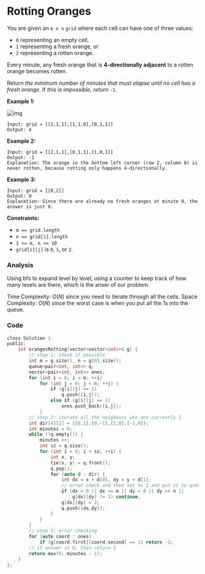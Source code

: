# Rotting Oranges

You are given an `m x n` `grid` where each cell can have one of three values:

- `0` representing an empty cell,
- `1` representing a fresh orange, or
- `2` representing a rotten orange.

Every minute, any fresh orange that is **4-directionally adjacent** to a rotten orange becomes rotten.

Return *the minimum number of minutes that must elapse until no cell has a fresh orange*. If *this is impossible, return* `-1`.

 

**Example 1:**

![img](https://assets.leetcode.com/uploads/2019/02/16/oranges.png)

```
Input: grid = [[2,1,1],[1,1,0],[0,1,1]]
Output: 4
```

**Example 2:**

```
Input: grid = [[2,1,1],[0,1,1],[1,0,1]]
Output: -1
Explanation: The orange in the bottom left corner (row 2, column 0) is never rotten, because rotting only happens 4-directionally.
```

**Example 3:**

```
Input: grid = [[0,2]]
Output: 0
Explanation: Since there are already no fresh oranges at minute 0, the answer is just 0.
```

 

**Constraints:**

- `m == grid.length`
- `n == grid[i].length`
- `1 <= m, n <= 10`
- `grid[i][j]` is `0`, `1`, or `2`.

### Analysis

Using bfs to expand level by level, using a counter to keep track of how many levels are there, which is the anser of our problem.

Time Complexity: $O(N)$ since you need to iterate through all the cells. 
Space Complexity: $O(N)$ since the worst case is when you put all the 1s into the queue.

### Code

```c
class Solution {
public:
    int orangesRotting(vector<vector<int>>& g) {
        // step 1: check if possible
        int m = g.size(), n = g[0].size();
        queue<pair<int, int>> q;
        vector<pair<int, int>> ones;
        for (int i = 0; i < m; ++i)
            for (int j = 0; j < n; ++j) {
                if (g[i][j] == 2)
                    q.push({i,j});
                else if (g[i][j] == 1) 
                    ones.push_back({i,j});
            }
        // step 2: iterate all the neigbours who are currently 1
        int dir[4][2] = {{0,1},{0,-1},{1,0},{-1,0}};
        int minutes = 0;
        while (!q.empty()) {
            minutes ++;
            int sz = q.size();
            for (int i = 0; i < sz; ++i) {
                int x, y;
                tie(x, y) = q.front();
                q.pop();
                for (auto d : dir) {
                    int dx = x + d[0], dy = y + d[1];
                    // error check and then set to 2 and put it to queue
                    if (dx < 0 || dx >= m || dy < 0 || dy >= n || 
                        g[dx][dy] != 1) continue;
                    g[dx][dy] = 2;
                    q.push({dx,dy});
                }
            }
        }
        // step 3: error checking
        for (auto coord : ones)
            if (g[coord.first][coord.second] == 1) return -1;
        // if answer is 0, then return 0
        return max(0, minutes - 1);
    }
};
```